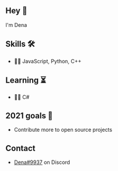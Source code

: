 ## Hey 👋
 I'm Dena

## Skills 🛠
- 👨‍💻 JavaScript, Python, C++

## Learning ⏳
- 👨‍💻 C#

## 2021 goals 🥅
- Contribute more to open source projects

## Contact
- [Dena#9937](./) on Discord
